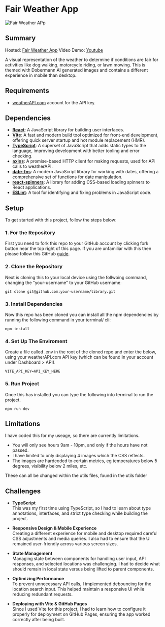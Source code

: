 # Fair Weather App

![Fair Weather APp](demo.gif)

## Summary

Hosted: [Fair Weather App](https://blurryq.github.io/fair-weather-app/)
Video Demo: [Youtube](https://youtu.be/-ZKc-bWRFcQ)

A visual representation of the weather to determine if conditions are fair for activities like dog walking, motorcycle riding, or lawn mowing. This is themed with Dobermann AI generated images and contains a different experience in mobile than desktop.

## Requirements

- [weatherAPI.com](https://www.weatherapi.com/) account for the API key.

## Dependencies

- **[React](https://react.dev/)**: A JavaScript library for building user interfaces.
- **[Vite](https://vitejs.dev/)**: A fast and modern build tool optimized for front-end development, offering quick server startup and hot module replacement (HMR).
- **[TypeScript](https://www.typescriptlang.org/)**: A superset of JavaScript that adds static types to the language, improving development with better tooling and error checking.
- **[axios](https://axios-http.com/)**: A promise-based HTTP client for making requests, used for API calls to weatherAPI.
- **[date-fns](https://date-fns.org/)**: A modern JavaScript library for working with dates, offering a comprehensive set of functions for date manipulation.
- **[react-spinners](https://www.reactspinners.com/)**: A library for adding CSS-based loading spinners to React applications.
- **[ESLint](https://eslint.org/)**: A tool for identifying and fixing problems in JavaScript code.

## Setup

To get started with this project, follow the steps below:

### 1. For the Repository

First you need to fork this repo to your GitHub account by clicking fork button near the top right of this page. If you are unfamiliar with this then please follow this GitHub [guide](https://docs.github.com/en/pull-requests/collaborating-with-pull-requests/working-with-forks/fork-a-repo).

### 2. Clone the Repository

Next is cloning this to your local device using the follwoing command, changing the "your-username" to your GitHub username:

```
git clone git@github.com:your-username/library.git
```

### 3. Install Dependencies

Now this repo has been cloned you can install all the npm dependencies by running the following command in your terminal/ cli:

```
npm install
```

### 4. Set Up The Enviroment

Create a file called .env in the root of the cloned repo and enter the below, using your weatherAPI.com API key (which can be found in your account under Dashboard > API).

```
VITE_API_KEY=API_KEY_HERE
```

### 5. Run Project

Once this has installed you can type the following into terminal to run the project.

```
npm run dev
```

## Limitations

I have coded this for my useage, so there are currently limitations.

- You will only see hours 9am - 10pm, and only if the hours have not passed.
- I have limited to only displaying 4 images which the CSS reflects.
- The images are hardcoded to certain metrics, eg temperatures below 5 degrees, visibility below 2 miles, etc.

These can all be changed within the utils files, found in the utils folder

## Challenges

- **TypeScript**  
  This was my first time using TypeScript, so I had to learn about type annotations, interfaces, and strict type checking while building the project.

- **Responsive Design & Mobile Experience**  
  Creating a different experience for mobile and desktop required careful CSS adjustments and media queries. I also had to ensure that the UI remained user-friendly across various screen sizes.

- **State Management**  
  Managing state between components for handling user input, API responses, and selected locations was challenging. I had to decide what should remain in local state versus being lifted to parent components.

- **Optimizing Performance**  
  To prevent unnecessary API calls, I implemented debouncing for the location search input. This helped maintain a responsive UI while reducing redundant requests.

- **Deploying with Vite & GitHub Pages**  
  Since I used Vite for this project, I had to learn how to configure it properly for deployment on GitHub Pages, ensuring the app worked correctly after being built.
